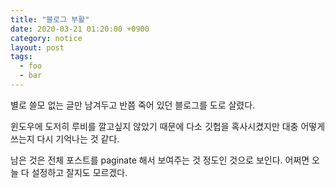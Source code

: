```yaml
---
title: "블로그 부활"
date: 2020-03-21 01:20:00 +0900
category: notice
layout: post
tags:
  - foo
  - bar
---
```


별로 쓸모 없는 글만 남겨두고 반쯤 죽어 있던 블로그를 도로 살렸다.

윈도우에 도저히 루비를 깔고싶지 않았기 때문에 다소 깃헙을 혹사시켰지만 대충 어떻게 쓰는지 다시 기억나는 것 같다.

남은 것은 전체 포스트를 paginate 해서 보여주는 것 정도인 것으로 보인다. 어쩌면 오늘 다 설정하고 잘지도 모르겠다.
